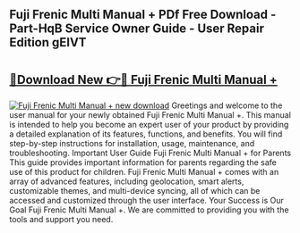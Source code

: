 ## Fuji Frenic Multi Manual + PDf Free Download - Part-HqB Service Owner Guide - User Repair Edition gEIVT

# <h2><a href="http://cf18846.oget.top/?id=Fuji+Frenic+Multi+Manual+%2b">🔗Download New 👉🔴 Fuji Frenic Multi Manual +</a></h2>

[![Fuji Frenic Multi Manual + new download](https://i.imgur.com/5g1atiW.png)](http://cf18846.oget.top/?id=Fuji+Frenic+Multi+Manual+%2b)
Greetings and welcome to the user manual for your newly obtained Fuji Frenic Multi Manual +. This manual is intended to help you become an expert user of your product by providing a detailed explanation of its features, functions, and benefits. You will find step-by-step instructions for installation, usage, maintenance, and troubleshooting. Important User Guide Fuji Frenic Multi Manual + for Parents This guide provides important information for parents regarding the safe use of this product for children. Fuji Frenic Multi Manual + comes with an array of advanced features, including geolocation, smart alerts, customizable themes, and multi-device syncing, all of which can be accessed and customized through the user interface. Your Success is Our Goal Fuji Frenic Multi Manual +. We are committed to providing you with the tools and support you need.
